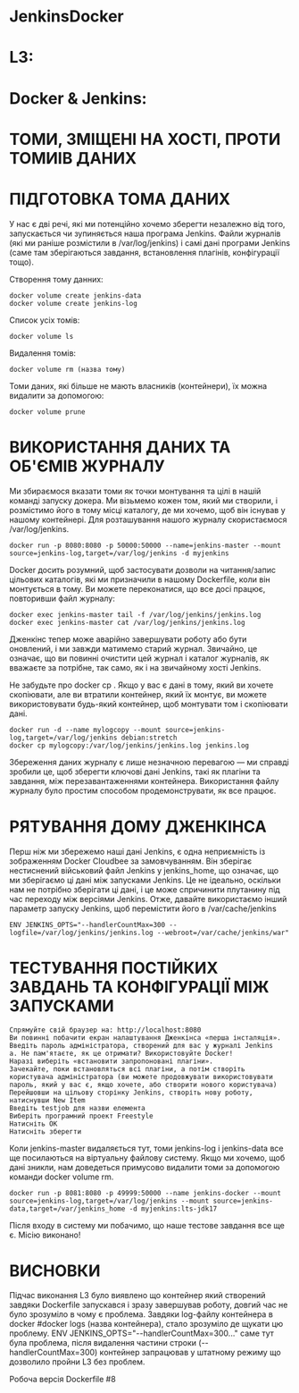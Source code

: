# JenkinsDocker

# L3:
# Docker & Jenkins:
# ТОМИ, ЗМІЩЕНІ НА ХОСТІ, ПРОТИ ТОМИІВ ДАНИХ

# ПІДГОТОВКА ТОМА ДАНИХ

У нас є дві речі, які ми потенційно хочемо зберегти незалежно від того, запускається чи зупиняється наша програма Jenkins. Файли журналів (які ми раніше розмістили в /var/log/jenkins) і самі дані програми Jenkins (саме там зберігаються завдання, встановлення плагінів, конфігурації тощо).

Створення тому данних:

    docker volume create jenkins-data
    docker volume create jenkins-log

Список усіх томів:

    docker volume ls

Видалення томів:

    docker volume rm (назва тому)

Томи даних, які більше не мають власників (контейнери), їх можна видалити за допомогою:

    docker volume prune

# ВИКОРИСТАННЯ ДАНИХ ТА ОБ'ЄМІВ ЖУРНАЛУ

Ми збираємося вказати томи як точки монтування та цілі в нашій команді запуску докера. Ми візьмемо кожен том, який ми створили, і розмістимо його в тому місці каталогу, де ми хочемо, щоб він існував у нашому контейнері. Для розташування нашого журналу скористаємося /var/log/jenkins.

    docker run -p 8080:8080 -p 50000:50000 --name=jenkins-master --mount 
    source=jenkins-log,target=/var/log/jenkins -d myjenkins

Docker досить розумний, щоб застосувати дозволи на читання/запис цільових каталогів, які ми призначили в нашому Dockerfile, коли він монтується в тому. Ви можете переконатися, що все досі працює, повторивши файл журналу: 

    docker exec jenkins-master tail -f /var/log/jenkins/jenkins.log
    docker exec jenkins-master cat /var/log/jenkins/jenkins.log

Дженкінс тепер може аварійно завершувати роботу або бути оновлений, і ми завжди матимемо старий журнал. Звичайно, це означає, що ви повинні очистити цей журнал і каталог журналів, як вважаєте за потрібне, так само, як і на звичайному хості Jenkins.

Не забудьте про docker cp . Якщо у вас є дані в тому, який ви хочете скопіювати, але ви втратили контейнер, який їх монтує, ви можете використовувати будь-який контейнер, щоб монтувати том і скопіювати дані.

    docker run -d --name mylogcopy --mount source=jenkins-log,target=/var/log/jenkins debian:stretch
    docker cp mylogcopy:/var/log/jenkins/jenkins.log jenkins.log

Збереження даних журналу є лише незначною перевагою — ми справді зробили це, щоб зберегти ключові дані Jenkins, такі як плагіни та завдання, між перезавантаженнями контейнера. Використання файлу журналу було простим способом продемонструвати, як все працює.

# РЯТУВАННЯ ДОМУ ДЖЕНКІНСА

Перш ніж ми збережемо наші дані Jenkins, є одна неприємність із зображенням Docker Cloudbee за замовчуванням. Він зберігає нестиснений військовий файл Jenkins у jenkins_home, що означає, що ми зберігаємо ці дані між запусками Jenkins. Це не ідеально, оскільки нам не потрібно зберігати ці дані, і це може спричинити плутанину під час переходу між версіями Jenkins. Отже, давайте використаємо інший параметр запуску Jenkins, щоб перемістити його в /var/cache/jenkins

    ENV JENKINS_OPTS="--handlerCountMax=300 --logfile=/var/log/jenkins/jenkins.log --webroot=/var/cache/jenkins/war"

# ТЕСТУВАННЯ ПОСТІЙКИХ ЗАВДАНЬ ТА КОНФІГУРАЦІЇ МІЖ ЗАПУСКАМИ

    Спрямуйте свій браузер на: http://localhost:8080
    Ви повинні побачити екран налаштування Дженкінса «перша інсталяція».
    Введіть пароль адміністратора, створений для вас у журналі Jenkins
    a. Не пам'ятаєте, як це отримати? Використовуйте Docker!
    Наразі виберіть «встановити запропоновані плагіни».
    Зачекайте, поки встановляться всі плагіни, а потім створіть користувача адміністратора (ви можете продовжувати використовувати пароль, який у вас є, якщо хочете, або створити нового користувача)
    Перейшовши на цільову сторінку Jenkins, створіть нову роботу, натиснувши New Item
    Введіть testjob для назви елемента
    Виберіть програмний проект Freestyle
    Натисніть OK
    Натисніть зберегти

Коли jenkins-master видаляється тут, томи jenkins-log і jenkins-data все ще посилаються на віртуальну файлову систему. Якщо ми хочемо, щоб дані зникли, нам доведеться примусово видалити томи за допомогою команди docker volume rm.

    docker run -p 8081:8080 -p 49999:50000 --name jenkins-docker --mount source=jenkins-log,target=/var/log/jenkins --mount source=jenkins-data,target=/var/jenkins_home -d myjenkins:lts-jdk17

Після входу в систему ми побачимо, що наше тестове завдання все ще є. Місію виконано! 

# ВИСНОВКИ

Підчас виконання L3 було виявлено що контейнер який створений завдяки Dockerfile запускався і зразу завершував роботу, довгий час не було зрозуміло в чому є проблема. Завдяки log-файлу контейнера в docker #docker logs (назва контейнера), стало зрозуміло де щукати цю проблему. ENV JENKINS_OPTS="--handlerCountMax=300..." саме тут була проблема, після видалення частини строки (--handlerCountMax=300) контейнер запрацював у штатному режиму що дозволило пройни L3 без проблем.

Робоча версія Dockerfile #8